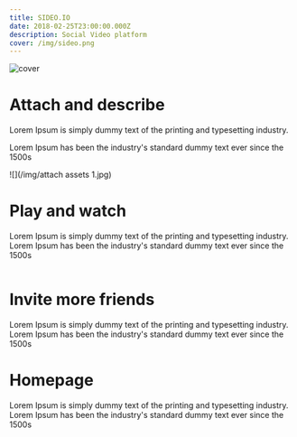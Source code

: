 ```yaml
---
title: SIDEO.IO
date: 2018-02-25T23:00:00.000Z
description: Social Video platform
cover: /img/sideo.png
---
```

![cover](/img/sideo-single-cover.jpg)

# Attach and describe

Lorem Ipsum is simply dummy text of the printing and typesetting industry. 

Lorem Ipsum has been the industry's standard dummy text ever since the 1500s

![](/img/attach assets 1.jpg)

# Play and watch

Lorem Ipsum is simply dummy text of the printing and typesetting industry. Lorem Ipsum has been the industry's standard dummy text ever since the 1500s

![]()

# Invite more friends

Lorem Ipsum is simply dummy text of the printing and typesetting industry. Lorem Ipsum has been the industry's standard dummy text ever since the 1500s

# Homepage

Lorem Ipsum is simply dummy text of the printing and typesetting industry. Lorem Ipsum has been the industry's standard dummy text ever since the 1500s
